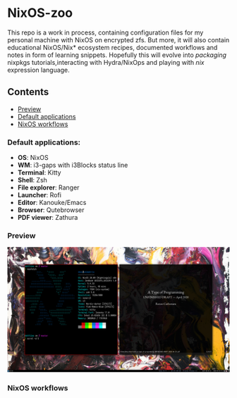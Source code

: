# NixOS-zoo

This repo is a work in process, containing configuration files for my 
personal machine with NixOS on encrypted zfs. But more, it will also contain 
educational NixOS/Nix* ecosystem recipes, documented workflows and notes in 
form of learning snippets. Hopefully this will evolve into *packaging* 
nixpkgs tutorials,interacting with Hydra/NixOps and playing 
with *nix* expression language.


## Contents

* [Preview](#preview)
* [Default applications](#default-applications)
* [NixOS workflows](#nixos-workflows)

### Default applications:

- **OS**:            NixOS
- **WM**:            i3-gaps with i3Blocks status line
- **Terminal**:      Kitty
- **Shell**:         Zsh
- **File explorer**: Ranger
- **Launcher**:      Rofi
- **Editor**:        Kanouke/Emacs
- **Browser**:       Qutebrowser
- **PDF viewer**:    Zathura


### Preview

![Screenshot](screenshot.png)

### NixOS workflows

